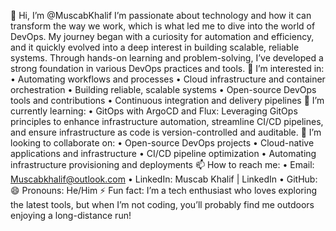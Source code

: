 👋 Hi, I’m @MuscabKhalif
I’m passionate about technology and how it can transform the way we work, which is what led me to dive into the world of DevOps. My journey began with a curiosity for automation and efficiency, and it quickly evolved into a deep interest in building scalable, reliable systems. Through hands-on learning and problem-solving, I’ve developed a strong foundation in various DevOps practices and tools.
👀 I’m interested in:
•	Automating workflows and processes
•	Cloud infrastructure and container orchestration
•	Building reliable, scalable systems
•	Open-source DevOps tools and contributions
•	Continuous integration and delivery pipelines
🌱 I’m currently learning:
•	GitOps with ArgoCD and Flux: Leveraging GitOps principles to enhance infrastructure automation, streamline CI/CD pipelines, and ensure infrastructure as code is version-controlled and auditable.
💞️ I’m looking to collaborate on:
•	Open-source DevOps projects
•	Cloud-native applications and infrastructure
•	CI/CD pipeline optimization
•	Automating infrastructure provisioning and deployments
📫 How to reach me:
•	Email: Muscabkhalif@outlook.com
•	LinkedIn:  Muscab Khalif | LinkedIn
•	GitHub:
😄 Pronouns: He/Him
⚡ Fun fact: I’m a tech enthusiast who loves exploring the latest tools, but when I’m not coding, you’ll probably find me outdoors enjoying a long-distance run!
